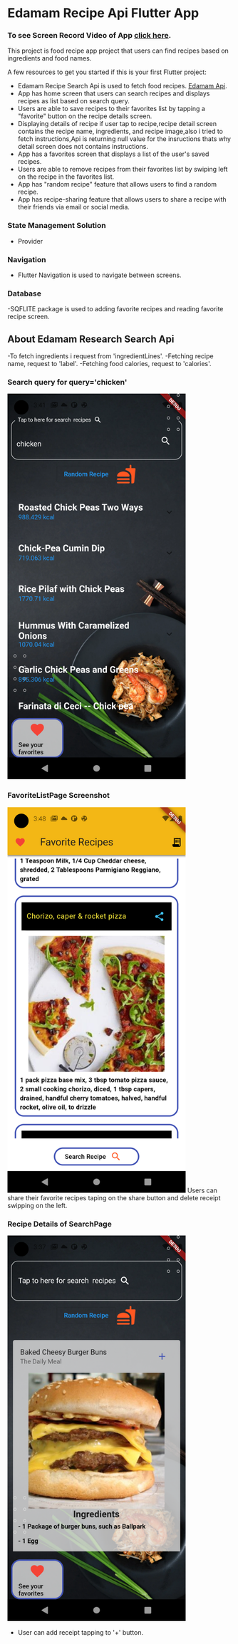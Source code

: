 # Edamam Recipe Api Flutter App



### To see  Screen Record Video of App [click here](https://disk.yandex.com.tr/i/v3hP8xpqTwF47A).

This project is food recipe app project that users can find recipes based on ingredients and food names.

A few resources to get you started if this is your first Flutter project:

- Edamam  Recipe Search Api is used to fetch food recipes. [Edamam Api](https://www.edamam.com/).
- App has home screen that users can search recipes and displays recipes as list based on search query.
- Users are able to save recipes to their favorites list by tapping a "favorite" button on the recipe details screen.
- Displaying details of recipe if user tap to recipe,recipe detail screen contains the recipe name, ingredients, and recipe image,also i tried to fetch instructions,Api is returning null value for the insructions thats why detail screen does not contains instructions.
- App has a favorites screen that displays a list of the user's saved recipes.
- Users are able to remove recipes from their favorites list by swiping left on the recipe in the favorites list.
- App has  "random recipe" feature that allows users to find a random recipe.
- App has recipe-sharing feature that allows users to share a recipe with their friends via email or social media.

### State Management Solution
- Provider
### Navigation
-  Flutter Navigation  is used to navigate between screens.
### Database
-SQFLITE package is used to adding favorite recipes and reading favorite recipe screen.

## About Edamam Research Search Api
-To fetch ingredients i request from 'ingredientLines'.
-Fetching recipe name, request to 'label'.
-Fetching food calories, request to 'calories'.
### Search query for query='chicken'

<img src="https://github.com/akgogemrah/recipe_app/blob/master/ScreenShots/Screenshot_1680666077.png" alt="alt text" width="400" height="866">


### FavoriteListPage Screenshot
<img src="https://github.com/akgogemrah/recipe_app/blob/master/ScreenShots/Screenshot_1680666530.png" alt="alt text" width="400" height="866">
Users can share their favorite recipes taping on the share button and delete receipt swipping on the left.

### Recipe Details of SearchPage
<img src="https://github.com/akgogemrah/recipe_app/blob/master/ScreenShots/Screenshot_1680665866.png" alt="alt text" width="400" height="866">

- User can add receipt tapping to '+' button.
